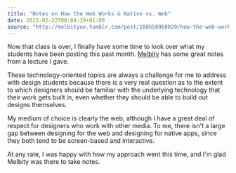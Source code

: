 ```yaml
---
title: "Notes on How the Web Works & Native vs. Web"
date: 2015-02-22T00:04:39+01:00
source: "http://melbityux.tumblr.com/post/108650968029/how-the-web-works-native-vs-web"
---
```


Now that class is over, I finally have some time to look over what my students have been posting this past month. [Melbity](https://twitter.com/melbity) has some great notes from a lecture I gave.

These technology-oriented topics are always a challenge for me to address with design students because there is a very real question as to the extent to which designers should be familiar with the underlying technology that their work gets built in, even whether they should be able to build out designs themselves.

My medium of choice is clearly the web, although I have a great deal of respect for designers who work with other media. To me, there isn't a large gap between designing for the web and designing for native apps, since they both tend to be screen-based and interactive.

At any rate, I was happy with how my approach went this time, and I'm glad Melbity was there to take notes.
